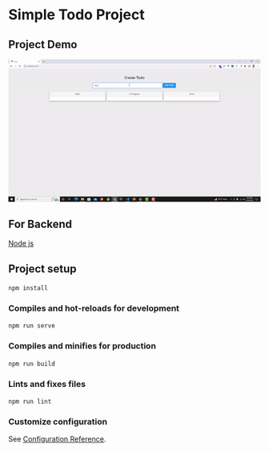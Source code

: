 # Simple Todo Project

## Project Demo
![](https://github.com/bdraihan71/todo-vuejs/blob/main/todo.gif)

## For Backend 
[Node js](../bdraihan71/todo-nodejs)

## Project setup
```
npm install
```

### Compiles and hot-reloads for development
```
npm run serve
```

### Compiles and minifies for production
```
npm run build
```

### Lints and fixes files
```
npm run lint
```

### Customize configuration
See [Configuration Reference](https://cli.vuejs.org/config/).
